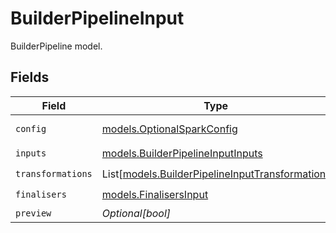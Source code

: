 # BuilderPipelineInput

BuilderPipeline model.


## Fields

| Field                                                                                              | Type                                                                                               | Required                                                                                           | Description                                                                                        |
| -------------------------------------------------------------------------------------------------- | -------------------------------------------------------------------------------------------------- | -------------------------------------------------------------------------------------------------- | -------------------------------------------------------------------------------------------------- |
| `config`                                                                                           | [models.OptionalSparkConfig](../models/optionalsparkconfig.md)                                     | :heavy_check_mark:                                                                                 | OptionalSparkConfig model.                                                                         |
| `inputs`                                                                                           | [models.BuilderPipelineInputInputs](../models/builderpipelineinputinputs.md)                       | :heavy_check_mark:                                                                                 | N/A                                                                                                |
| `transformations`                                                                                  | List[[models.BuilderPipelineInputTransformation](../models/builderpipelineinputtransformation.md)] | :heavy_check_mark:                                                                                 | N/A                                                                                                |
| `finalisers`                                                                                       | [models.FinalisersInput](../models/finalisersinput.md)                                             | :heavy_check_mark:                                                                                 | Finalisers model.                                                                                  |
| `preview`                                                                                          | *Optional[bool]*                                                                                   | :heavy_minus_sign:                                                                                 | N/A                                                                                                |